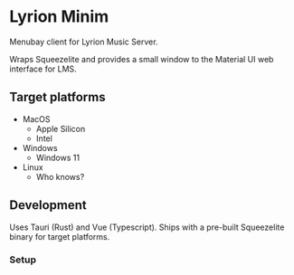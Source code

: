 # Lyrion Minim
Menubay client for Lyrion Music Server.

Wraps Squeezelite and provides a small window to the Material UI web interface for LMS.

## Target platforms

- MacOS
  - Apple Silicon
  - Intel
- Windows
  - Windows 11
- Linux
  - Who knows?

## Development
Uses Tauri (Rust) and Vue (Typescript).
Ships with a pre-built Squeezelite binary for target platforms.

### Setup

